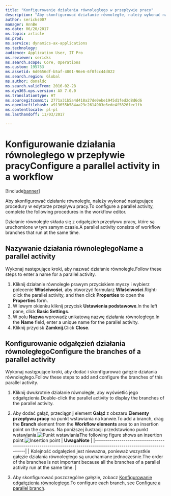 ```yaml
---
title: "Konfigurowanie działania równoległego w przepływie pracy"
description: "Aby skonfigurować działanie równoległe, należy wykonać następujące procedury w edytorze przepływu pracy."
author: sericks007
manager: AnnBe
ms.date: 06/20/2017
ms.topic: article
ms.prod: 
ms.service: dynamics-ax-applications
ms.technology: 
audience: Application User, IT Pro
ms.reviewer: sericks
ms.search.scope: Core, Operations
ms.custom: 195753
ms.assetid: 6d0656df-b5af-4001-96e6-6f0fcc44d022
ms.search.region: Global
ms.author: donaldc
ms.search.validFrom: 2016-02-28
ms.dyn365.ops.version: AX 7.0.0
ms.translationtype: HT
ms.sourcegitcommit: 2771a31b5a4d418a27de0ebe1945d1fed2d8d6d6
ms.openlocfilehash: a913655b584aa23c2614903e6ede4f5826fec1fb
ms.contentlocale: pl-pl
ms.lasthandoff: 11/03/2017

---
```


# <a name="configure-a-parallel-activity-in-a-workflow"></a><span data-ttu-id="df100-103">Konfigurowanie działania równoległego w przepływie pracy</span><span class="sxs-lookup"><span data-stu-id="df100-103">Configure a parallel activity in a workflow</span></span>

[!include[banner](../includes/banner.md)]


<span data-ttu-id="df100-104">Aby skonfigurować działanie równoległe, należy wykonać następujące procedury w edytorze przepływu pracy.</span><span class="sxs-lookup"><span data-stu-id="df100-104">To configure a parallel activity, complete the following procedures in the workflow editor.</span></span>

<span data-ttu-id="df100-105">Działanie równoległe składa się z odgałęzień przepływu pracy, które są uruchomione w tym samym czasie.</span><span class="sxs-lookup"><span data-stu-id="df100-105">A parallel activity consists of workflow branches that run at the same time.</span></span>

## <a name="name-a-parallel-activity"></a><span data-ttu-id="df100-106">Nazywanie działania równoległego</span><span class="sxs-lookup"><span data-stu-id="df100-106">Name a parallel activity</span></span>
<span data-ttu-id="df100-107">Wykonaj następujące kroki, aby nazwać działanie równoległe.</span><span class="sxs-lookup"><span data-stu-id="df100-107">Follow these steps to enter a name for a parallel activity.</span></span>
1.  <span data-ttu-id="df100-108">Kliknij działanie równoległe prawym przyciskiem myszy i wybierz polecenie **Właściwości**, aby otworzyć formularz **Właściwości**.</span><span class="sxs-lookup"><span data-stu-id="df100-108">Right-click the parallel activity, and then click **Properties** to open the **Properties** form.</span></span>
2.  <span data-ttu-id="df100-109">W lewym okienku kliknij przycisk **Ustawienia podstawowe**.</span><span class="sxs-lookup"><span data-stu-id="df100-109">In the left pane, click **Basic Settings**.</span></span>
3.  <span data-ttu-id="df100-110">W polu **Nazwa** wprowadź unikatową nazwę działania równoległego.</span><span class="sxs-lookup"><span data-stu-id="df100-110">In the **Name** field, enter a unique name for the parallel activity.</span></span>
4.  <span data-ttu-id="df100-111">Kliknij przycisk **Zamknij**.</span><span class="sxs-lookup"><span data-stu-id="df100-111">Click **Close**.</span></span>

## <a name="configure-the-branches-of-a-parallel-activity"></a><span data-ttu-id="df100-112">Konfigurowanie odgałęzień działania równoległego</span><span class="sxs-lookup"><span data-stu-id="df100-112">Configure the branches of a parallel activity</span></span>
<span data-ttu-id="df100-113">Wykonaj następujące kroki, aby dodać i skonfigurować gałęzie działania równoległego.</span><span class="sxs-lookup"><span data-stu-id="df100-113">Follow these steps to add and configure the branches of this parallel activity.</span></span>
1.  <span data-ttu-id="df100-114">Kliknij dwukrotnie działanie równoległe, aby wyświetlić jego odgałęzienia.</span><span class="sxs-lookup"><span data-stu-id="df100-114">Double-click the parallel activity to display the branches of the parallel activity.</span></span>
2.  <span data-ttu-id="df100-115">Aby dodać gałąź, przeciągnij element **Gałąź** z obszaru **Elementy przepływu pracy** na punkt wstawiania na kanwie.</span><span class="sxs-lookup"><span data-stu-id="df100-115">To add a branch, drag the **Branch** element from the **Workflow elements** area to an insertion point on the canvas.</span></span> <span data-ttu-id="df100-116">Na poniższej ilustracji przedstawiono punkt wstawiania.![Punkt wstawiania](./media/workflow_insertionpoint.gif)</span><span class="sxs-lookup"><span data-stu-id="df100-116">The following figure shows an insertion point.![Insertion point](./media/workflow_insertionpoint.gif)</span></span>
    | <span data-ttu-id="df100-117">**Uwaga**</span><span class="sxs-lookup"><span data-stu-id="df100-117">**Note**</span></span>                                                                                                         |
    |------------------------------------------------------------------------------------------------------------------|
    | <span data-ttu-id="df100-118">Kolejność odgałęzień jest nieważna, ponieważ wszystkie gałęzie działania równoległego są uruchamiane jednocześnie.</span><span class="sxs-lookup"><span data-stu-id="df100-118">The order of the branches is not important because all the branches of a parallel activity run at the same time.</span></span> |

3.  <span data-ttu-id="df100-119">Aby skonfigurować poszczególne gałęzie, zobacz [Konfigurowanie odgałęzienia równoległego](configure-parallel-branch-workflow.md).</span><span class="sxs-lookup"><span data-stu-id="df100-119">To configure each branch, see [Configure a parallel branch](configure-parallel-branch-workflow.md).</span></span>






